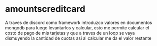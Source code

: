 # amountscreditcard

A traves de discord como framework introduzco valores en documentos mongodb para luego levantarlos y calcular, esto me permite calcular el costo de pago de mis tarjetas y que a traves de un loop se vaya dismuyendo la cantidad de cuotas asi al calcular me da el valor restante
